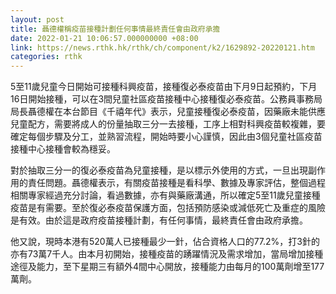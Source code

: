```yaml
---
layout: post
title: 聶德權稱疫苗接種計劃任何事情最終責任會由政府承擔
date: 2022-01-21 10:06:57.000000000 +08:00
link: https://news.rthk.hk/rthk/ch/component/k2/1629892-20220121.htm
categories: rthk
---
```


5至11歲兒童今日開始可接種科興疫苗，接種復必泰疫苗由下月9日起預約，下月16日開始接種，可以在3間兒童社區疫苗接種中心接種復必泰疫苗。公務員事務局局長聶德權在本台節目《千禧年代》表示，兒童接種復必泰疫苗，因藥廠未能供應兒童配方，需要將成人的份量抽取三分一去接種，工序上相對科興疫苗較複雜，要確定每個步驟及分工，並熟習流程，開始時要小心謹慎，因此由3個兒童社區疫苗接種中心接種會較為穩妥。

對於抽取三分一的復必泰疫苗為兒童接種，是以標示外使用的方式，一旦出現副作用的責任問題。聶德權表示，有關疫苗接種是看科學、數據及專家評估，整個過程相關專家經過充分討論，看過數據，亦有與藥廠溝通，所以確定5至11歲兒童接種疫苗是有需要。至於復必泰疫苗保護方面，包括預防感染或減低死亡及重症的風險是有效。由於這是政府疫苗接種計劃，有任何事情，最終責任會由政府承擔。

他又說，現時本港有520萬人已接種最少一針，佔合資格人口的77.2%，打3針的亦有73萬7千人。由本月初開始，接種疫苗的踴躍情況及需求增加，當局增加接種途徑及能力，至下星期三有額外4間中心開放，接種能力由每月的100萬劑增至177萬劑。
